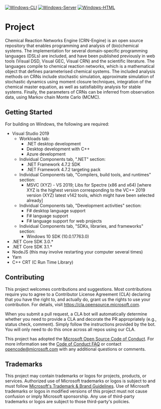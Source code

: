 [![Windows-CLI](https://github.com/microsoft/CRN/actions/workflows/build-cli.yml/badge.svg)](https://github.com/microsoft/CRN/actions/workflows/build-cli.yml)
[![Windows-Server](https://github.com/microsoft/CRN/actions/workflows/build-localhost.yml/badge.svg)](https://github.com/microsoft/CRN/actions/workflows/build-localhost.yml)
[![Windows-HTML](https://github.com/microsoft/CRN/actions/workflows/build-html.yml/badge.svg)](https://github.com/microsoft/CRN/actions/workflows/build-html.yml)

# Project

Chemical Reaction Networks Engine (CRN-Engine) is an open source repository that enables programming and analysis of (bio)chemical systems. The implementation for several domain-specific programming languages (DSLs) are included, and have been published previously in web tools (Visual DSD, Visual GEC, Visual CRN) and the scientific literature. The languages compile to chemical reaction networks, which is a mathematical object that defines parameterised chemical systems. The included analysis methods on CRNs include stochastic simulation, approximate simulation of stochastic dynamics using moment closure techniques, integration of the chemical master equation, as well as satisfiability analysis for stable systems. Finally, the parameters of CRNs can be inferred from observation data, using Markov chain Monte Carlo (MCMC).

## Getting Started

For building on Windows, the following are required:

- Visual Studio 2019
    - Workloads tab:
        - .NET desktop development
        - Desktop development with C++
        - Azure development
    - Individual Components tab, ".NET" section:
        - .NET Framework 4.7.2 SDK
        - .NET Framework 4.7.2 targeting pack
    - Individual Components tab, "Compilers, build tools, and runtimes" section:
        - MSVC (XYZ) - VS 2019; Libs for Spectre (x86 and x64) [where XYZ is the highest version corresponding to the VC++ 2019 version (XYZ) latest v142 tools, which might have been selected already]
    - Individual Components tab, "Development activities" section:
        - F# desktop language support
        - F# language support
        - F# language support for web projects
    - Individual Components tab, "SDKs, libraries, and frameworks" section:
        - Windows 10 SDK (10.0.17763.0)
- .NET Core SDK 3.0.* 
- .NET Core SDK 3.1.* 
- NodeJS  (this may involve restarting your computer several times)
- Yarn 
- C++ CRT  (C Run Time Library)

## Contributing

This project welcomes contributions and suggestions.  Most contributions require you to agree to a
Contributor License Agreement (CLA) declaring that you have the right to, and actually do, grant us
the rights to use your contribution. For details, visit https://cla.opensource.microsoft.com.

When you submit a pull request, a CLA bot will automatically determine whether you need to provide
a CLA and decorate the PR appropriately (e.g., status check, comment). Simply follow the instructions
provided by the bot. You will only need to do this once across all repos using our CLA.

This project has adopted the [Microsoft Open Source Code of Conduct](https://opensource.microsoft.com/codeofconduct/).
For more information see the [Code of Conduct FAQ](https://opensource.microsoft.com/codeofconduct/faq/) or
contact [opencode@microsoft.com](mailto:opencode@microsoft.com) with any additional questions or comments.

## Trademarks

This project may contain trademarks or logos for projects, products, or services. Authorized use of Microsoft 
trademarks or logos is subject to and must follow 
[Microsoft's Trademark & Brand Guidelines](https://www.microsoft.com/en-us/legal/intellectualproperty/trademarks/usage/general).
Use of Microsoft trademarks or logos in modified versions of this project must not cause confusion or imply Microsoft sponsorship.
Any use of third-party trademarks or logos are subject to those third-party's policies.
